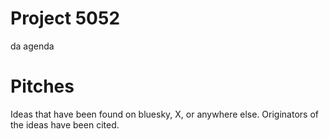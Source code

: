 # Project 5052

da agenda

# Pitches 

Ideas that have been found on bluesky, X, or anywhere else. Originators of the ideas have been cited.
